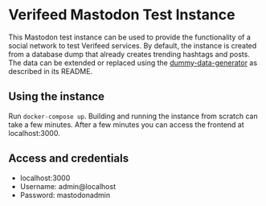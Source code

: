# Verifeed Mastodon Test Instance

This Mastodon test instance can be used to provide the functionality of a social network to test Verifeed services. By default, the instance is created from a database dump that already creates trending hashtags and posts. The data can be extended or replaced using the [dummy-data-generator](./dummy-data-generator/) as described in its README.

## Using the instance

Run `docker-compose up`. Building and running the instance from scratch can take a few minutes. After a few minutes you can access the frontend at localhost:3000.

## Access and credentials

- localhost:3000
- Username: admin@localhost
- Password: mastodonadmin